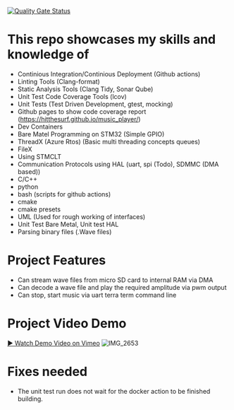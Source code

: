 [![Quality Gate Status](https://sonarcloud.io/api/project_badges/measure?project=Hitthesurf_music_player&metric=alert_status&token=67e0d41abbbfd9f1309005d816ca051140862c43)](https://sonarcloud.io/summary/new_code?id=Hitthesurf_music_player)

# This repo showcases my skills and knowledge of
- Continious Integration/Continious Deployment (Github actions)
- Linting Tools (Clang-format)
- Static Analysis Tools (Clang Tidy, Sonar Qube)
- Unit Test Code Coverage Tools (lcov)
- Unit Tests (Test Driven Development, gtest, mocking)
- Github pages to show code coverage report (https://hitthesurf.github.io/music_player/)
- Dev Containers
- Bare Matel Programming on STM32 (Simple GPIO)
- ThreadX (Azure Rtos) (Basic multi threading concepts queues)
- FileX
- Using STMCLT
- Communication Protocols using HAL (uart, spi (Todo), SDMMC (DMA based))
- C/C++
- python
- bash (scripts for github actions)
- cmake
- cmake presets
- UML (Used for rough working of interfaces) 
- Unit Test Bare Metal, Unit test HAL
- Parsing binary files (.Wave files)

# Project Features
- Can stream wave files from micro SD card to internal RAM via DMA
- Can decode a wave file and play the required amplitude via pwm output
- Can stop, start music via uart terra term command line

# Project Video Demo
[▶️ Watch Demo Video on Vimeo](https://vimeo.com/1093545290/fb03e3207f?ts=0&share=copy)
![IMG_2653](https://github.com/user-attachments/assets/8c556823-221f-48bd-918f-975db079c628)


# Fixes needed
- The unit test run does not wait for the docker action to be finished building.
